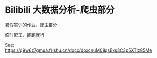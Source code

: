 # Bilibili 大数据分析-爬虫部分

暑假实训的作业，爬虫部分

临时赶工，能跑就行

See: https://q9w6z7gmua.feishu.cn/docx/doxcnuM08qsExs3C3p5XTlz85Me